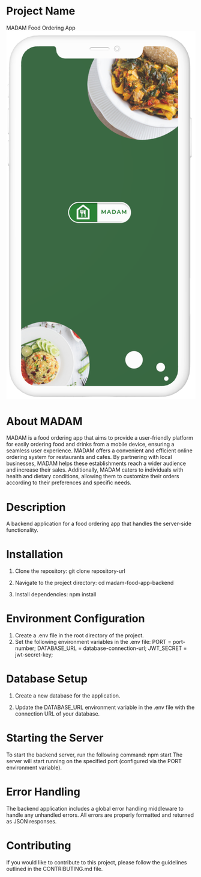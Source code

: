 # Project Name
MADAM Food Ordering App
![madam app](madam.png)

# About MADAM
MADAM is a food ordering app that aims to provide a user-friendly platform for easily ordering food and drinks from a mobile device, ensuring a seamless user experience. MADAM offers a convenient and efficient online ordering system for restaurants and cafes. By partnering with local businesses, MADAM helps these establishments reach a wider audience and increase their sales. Additionally, MADAM caters to individuals with health and dietary conditions, allowing them to customize their orders according to their preferences and specific needs.

# Description
A backend application for a food ordering app that handles the server-side functionality.

# Installation
  1. Clone the repository:
  git clone repository-url
 
  2. Navigate to the project directory:
  cd madam-food-app-backend

  3. Install dependencies:
  npm install

# Environment Configuration
  1. Create a .env file in the root directory of the project.
  2. Set the following environment variables in the .env file:
  PORT = port-number;
  DATABASE_URL = database-connection-url;
  JWT_SECRET = jwt-secret-key;
  
# Database Setup
  1. Create a new database for the application.

  2. Update the DATABASE_URL environment variable in the .env file with the connection URL of your database.

# Starting the Server
To start the backend server, run the following command:
  npm start
The server will start running on the specified port (configured via the PORT environment variable).

# Error Handling
The backend application includes a global error handling middleware to handle any unhandled errors. All errors are properly formatted and returned as JSON responses.

# Contributing
If you would like to contribute to this project, please follow the guidelines outlined in the CONTRIBUTING.md file.

